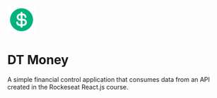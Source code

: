 ![Money](/public/favicon.svg)

# DT Money

A simple financial control application that consumes data from an API created in the Rockeseat React.js course.
